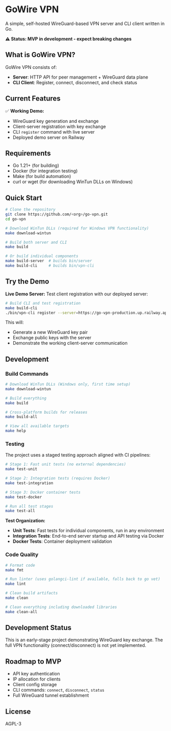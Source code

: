 # GoWire VPN

A simple, self-hosted WireGuard-based VPN server and CLI client written in Go.

**⚠️ Status: MVP in development - expect breaking changes**

## What is GoWire VPN?

GoWire VPN consists of:
- **Server**: HTTP API for peer management + WireGuard data plane
- **CLI Client**: Register, connect, disconnect, and check status

## Current Features

✅ **Working Demo:**
- WireGuard key generation and exchange
- Client-server registration with key exchange
- CLI `register` command with live server
- Deployed demo server on Railway

## Requirements
- Go 1.21+ (for building)
- Docker (for integration testing)
- Make (for build automation)
- curl or wget (for downloading WinTun DLLs on Windows)

## Quick Start

```bash
# Clone the repository
git clone https://github.com/<org>/go-vpn.git
cd go-vpn

# Download WinTun DLLs (required for Windows VPN functionality)
make download-wintun

# Build both server and CLI
make build

# Or build individual components
make build-server  # builds bin/server
make build-cli     # builds bin/vpn-cli
```

## Try the Demo

**Live Demo Server:** Test client registration with our deployed server:

```bash
# Build CLI and test registration
make build-cli
./bin/vpn-cli register --server=https://go-vpn-production.up.railway.app
```

This will:
- Generate a new WireGuard key pair
- Exchange public keys with the server
- Demonstrate the working client-server communication

## Development

### Build Commands

```bash
# Download WinTun DLLs (Windows only, first time setup)
make download-wintun

# Build everything
make build

# Cross-platform builds for releases
make build-all

# View all available targets
make help
```

### Testing

The project uses a staged testing approach aligned with CI pipelines:

```bash
# Stage 1: Fast unit tests (no external dependencies)
make test-unit

# Stage 2: Integration tests (requires Docker)
make test-integration

# Stage 3: Docker container tests
make test-docker

# Run all test stages
make test-all
```

**Test Organization:**
- **Unit Tests**: Fast tests for individual components, run in any environment
- **Integration Tests**: End-to-end server startup and API testing via Docker
- **Docker Tests**: Container deployment validation

### Code Quality

```bash
# Format code
make fmt

# Run linter (uses golangci-lint if available, falls back to go vet)
make lint

# Clean build artifacts
make clean

# Clean everything including downloaded libraries
make clean-all
```

## Development Status

This is an early-stage project demonstrating WireGuard key exchange. The full VPN functionality (connect/disconnect) is not yet implemented.

## Roadmap to MVP
- API key authentication
- IP allocation for clients
- Client config storage
- CLI commands: `connect`, `disconnect`, `status`
- Full WireGuard tunnel establishment

## License
AGPL-3




